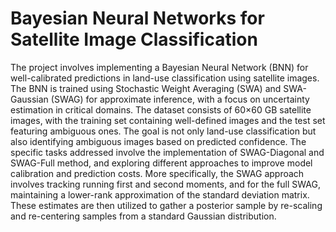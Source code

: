 # Bayesian Neural Networks for Satellite Image Classification

The project involves implementing a Bayesian Neural Network (BNN) for well-calibrated predictions in land-use classification using satellite images. 
The BNN is trained using Stochastic Weight Averaging (SWA) and SWA-Gaussian (SWAG) for approximate inference, with a focus on uncertainty estimation in critical 
domains. The dataset consists of 60×60 GB satellite images, with the training set containing well-defined images and the test set featuring ambiguous ones. 
The goal is not only land-use classification but also identifying ambiguous images based on predicted confidence. The specific tasks addressed involve the 
implementation of SWAG-Diagonal and SWAG-Full method, and exploring different approaches to improve model calibration and prediction costs. 
More specifically, the SWAG approach involves tracking running first and second moments, and for the full SWAG, maintaining a lower-rank approximation of 
the standard deviation matrix. These estimates are then utilized to gather a posterior sample by re-scaling and re-centering samples from a standard 
Gaussian distribution.
